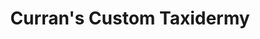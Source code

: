 ---
title: "Curran's Custom Taxidermy"
url: /springfield/currans-custom-taxidermy/
shop: Allgemein
---